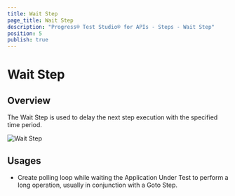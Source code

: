 ```yaml
---
title: Wait Step
page_title: Wait Step
description: "Progress® Test Studio® for APIs - Steps - Wait Step"
position: 5
publish: true
---
```


# Wait Step

## Overview

The Wait Step is used to delay the next step execution with the specified time period. 

![Wait Step][1]



## Usages

* Create polling loop while waiting the Application Under Test to perform a long operation, usually in conjunction with a Goto Step.



[1]: /img/features/steps/wait.png

